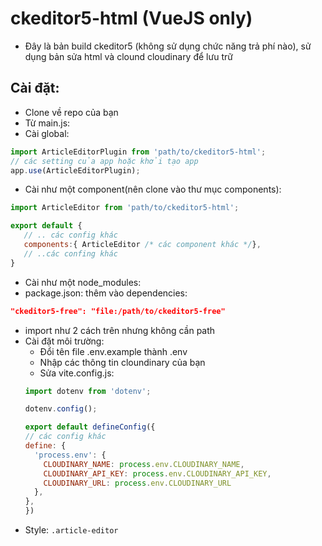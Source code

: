 # ckeditor5-html (VueJS only)

- Đây là bản build ckeditor5 (không sử dụng chức năng trả phí nào), sử dụng bản sửa html và clound cloudinary để lưu trữ

## Cài đặt:
- Clone về repo của bạn
- Từ main.js:
 - Cài global: 
 ```js
 import ArticleEditorPlugin from 'path/to/ckeditor5-html';
 // các setting của app hoặc khởi tạo app
 app.use(ArticleEditorPlugin);
 ```
 - Cài như một component(nên clone vào thư mục components):
 ```js
 import ArticleEditor from 'path/to/ckeditor5-html';

 export default {
    // .. các config khác
    components:{ ArticleEditor /* các component khác */},
    // ..các confing khác
 }
 ```
 - Cài như một node_modules:
  - package.json: thêm vào dependencies: 
  ```json 
  "ckeditor5-free": "file:/path/to/ckeditor5-free"
  ```
  - import như 2 cách trên nhưng không cần path
- Cài đặt môi trường:
  - Đổi tên file .env.example thành .env
  - Nhập các thông tin cloundinary của bạn
  - Sửa vite.config.js:
  ```js
  import dotenv from 'dotenv';

  dotenv.config();

  export default defineConfig({
  // các config khác
  define: {
    'process.env': {
      CLOUDINARY_NAME: process.env.CLOUDINARY_NAME,
      CLOUDINARY_API_KEY: process.env.CLOUDINARY_API_KEY,
      CLOUDINARY_URL: process.env.CLOUDINARY_URL
    },
  },
  })
  ```
- Style: `.article-editor`
